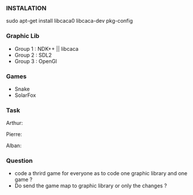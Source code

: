 ### INSTALATION ###
sudo apt-get install libcaca0 libcaca-dev pkg-config

### Graphic Lib ###
- Group 1 : NDK++ || libcaca
- Group 2 : SDL2
- Group 3 : OpenGl

### Games ###
- Snake
- SolarFox

### Task ###
Arthur:

Pierre:

Alban:

### Question ###
- code a thrird game for everyone as to code one graphic library and one game ?
- Do send the game map to graphic library or only the changes ?

